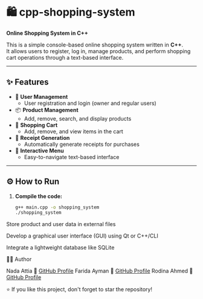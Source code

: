 # 🛍️ cpp-shopping-system

**Online Shopping System in C++**

This is a simple console-based online shopping system written in **C++**.  
It allows users to register, log in, manage products, and perform shopping cart operations through a text-based interface.

---

## ✨ Features

- 👤 **User Management**
  - User registration and login (owner and regular users)
- 📦 **Product Management**
  - Add, remove, search, and display products
- 🛒 **Shopping Cart**
  - Add, remove, and view items in the cart
- 🧾 **Receipt Generation**
  - Automatically generate receipts for purchases
- 🧭 **Interactive Menu**
  - Easy-to-navigate text-based interface

---

## ⚙️ How to Run

1. **Compile the code:**
   ```bash
   g++ main.cpp -o shopping_system
   ./shopping_system
Store product and user data in external files

Develop a graphical user interface (GUI) using Qt or C++/CLI

Integrate a lightweight database like SQLite

🧑‍💻 Author

Nada Attia
📎 [GitHub Profile](https://github.com/NadaAttia04)
Farida Ayman
📎 [GitHub Profile](https://github.com/FaridaAyman)
Rodina Ahmed
📎 [GitHub Profile](https://github.com/RodinaAhmed2)


⭐ If you like this project, don't forget to star the repository!

